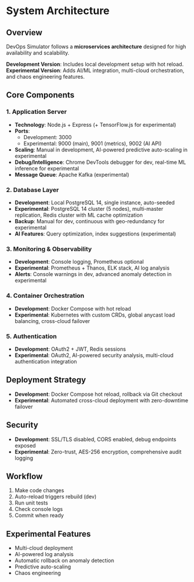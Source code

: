 # System Architecture

## Overview
DevOps Simulator follows a **microservices architecture** designed for high availability and scalability.

**Development Version**: Includes local development setup with hot reload.  
**Experimental Version**: Adds AI/ML integration, multi-cloud orchestration, and chaos engineering features.

## Core Components

### 1. Application Server
- **Technology**: Node.js + Express (+ TensorFlow.js for experimental)
- **Ports**: 
  - Development: 3000  
  - Experimental: 9000 (main), 9001 (metrics), 9002 (AI API)
- **Scaling**: Manual in development, AI-powered predictive auto-scaling in experimental
- **Debug/Intelligence**: Chrome DevTools debugger for dev, real-time ML inference for experimental
- **Message Queue**: Apache Kafka (experimental)

### 2. Database Layer
- **Development**: Local PostgreSQL 14, single instance, auto-seeded
- **Experimental**: PostgreSQL 14 cluster (5 nodes), multi-master replication, Redis cluster with ML cache optimization
- **Backup**: Manual for dev, continuous with geo-redundancy for experimental
- **AI Features**: Query optimization, index suggestions (experimental)

### 3. Monitoring & Observability
- **Development**: Console logging, Prometheus optional
- **Experimental**: Prometheus + Thanos, ELK stack, AI log analysis
- **Alerts**: Console warnings in dev, advanced anomaly detection in experimental

### 4. Container Orchestration
- **Development**: Docker Compose with hot reload
- **Experimental**: Kubernetes with custom CRDs, global anycast load balancing, cross-cloud failover

### 5. Authentication
- **Development**: OAuth2 + JWT, Redis sessions
- **Experimental**: OAuth2, AI-powered security analysis, multi-cloud authentication integration

## Deployment Strategy
- **Development**: Docker Compose hot reload, rollback via Git checkout
- **Experimental**: Automated cross-cloud deployment with zero-downtime failover

## Security
- **Development**: SSL/TLS disabled, CORS enabled, debug endpoints exposed
- **Experimental**: Zero-trust, AES-256 encryption, comprehensive audit logging

## Workflow
1. Make code changes
2. Auto-reload triggers rebuild (dev)
3. Run unit tests
4. Check console logs
5. Commit when ready

## Experimental Features
- Multi-cloud deployment
- AI-powered log analysis
- Automatic rollback on anomaly detection
- Predictive auto-scaling
- Chaos engineering
